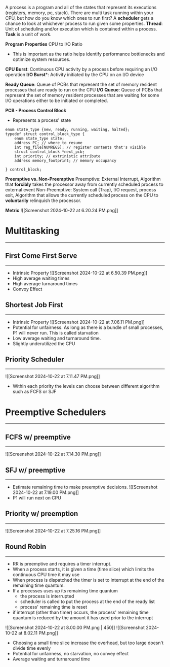 A process is a program and all of the states that represent its executions (registers, memory, pc, stack). There are multi task running within your CPU, but how do you know which ones to run first? A **scheduler** gets a chance to look at whichever process to run given some properties. **Thread**: Unit of scheduling and/or execution which is contained within a process. **Task** is a unit of work.

**Program Properties**
CPU to I/O Ratio
- This is important as the ratio helps identify performance bottlenecks and optimize system resources. 

**CPU Burst**: Continuous CPU activity by a process before requiring an I/O operation
**I/O Burst***: Activity initiated by the CPU on an I/O device

**Ready Queue**: Queue of PCBs that represent the set of memory resident processes that are ready to run on the CPU 
**I/O Queue**: Queue of PCBs that represent the set of memory resident processes that are waiting for some I/O operations either to be initiated or completed. 

**PCB - Process Control Block**
- Represents a process' state
```
enum state_type {new, ready, running, waiting, halted};
typedef struct control_block_type {
	enum state_type state;
	address PC; // where to resume
	int reg_file[NUMREGS]; // register contents that's visible
	struct control_block *next_pcb;
	int priority; // extrinistic attribute 
	address memory_footprint; // memory occupancy
	
} control_block;
```

**Preemptive vs. Non-Preemptive**
Preemptive: External Interrupt, Algorithm that **forcibly** takes the processor away from currently scheduled process to external event
Non-Preemptive: System call (Trap), I/O request, process exit, Algorithm that allows the currently scheduled process on the CPU to **voluntarily** relinquish the processor.

**Metric**
![[Screenshot 2024-10-22 at 6.20.24 PM.png]]
# Multitasking
____
## First Come First Serve
___
- Intrinsic Property
![[Screenshot 2024-10-22 at 6.50.39 PM.png]]
- High average waiting times 
- High average turnaround times
- Convoy Effect
## Shortest Job First
___
- Intrinsic Property
![[Screenshot 2024-10-22 at 7.06.11 PM.png]]
- Potential for unfairness. As long as there is a bundle of small processes, P1 will never run. This is called starvation
- Low average waiting and turnaround time.
- Slightly underutilized the CPU

## Priority Scheduler
____
 ![[Screenshot 2024-10-22 at 7.11.47 PM.png]]
 - Within each priority the levels can choose between different algorithm such as FCFS or SJF

# Preemptive Schedulers
___

## FCFS w/ preemptive
___
![[Screenshot 2024-10-22 at 7.14.30 PM.png]]
## SFJ w/ preemptive
____
- Estimate remaining time to make preemptive decisions.
![[Screenshot 2024-10-22 at 7.19.00 PM.png]]
- P1 will run next on CPU
## Priority w/ preemption
____
![[Screenshot 2024-10-22 at 7.25.16 PM.png]]

## Round Robin
___
- RR is preemptive and requires a timer interrupt.
- When a process starts, it is given a time (time slice) which limits the continuous CPU time it may use
- When process is dispatched the timer is set to interrupt at the end of the remaining time quantum. 
- If a processes uses up its remaining time quantum
	- the process is interrupted
	- scheduler is called to put the process at the end of the ready list
	- process' remaining time is reset
- if interrupt (other than timer) occurs, the process' remaining time quantum is reduced by the amount it has used prior to the interrupt

![[Screenshot 2024-10-22 at 8.00.00 PM.png | 450]]
![[Screenshot 2024-10-22 at 8.02.11 PM.png]]
- Choosing a small time slice increase the overhead, but too large doesn't divide time evenly
- Potential for unfairness, no starvation, no convey effect
- Average waiting and turnaround time